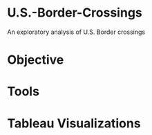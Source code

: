# U.S.-Border-Crossings
An exploratory analysis of U.S. Border crossings

# Objective

# Tools


# Tableau Visualizations
